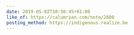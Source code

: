 ```yaml
---
date: 2019-05-02T10:50:45+01:00
like_of: https://calumryan.com/note/2608
posting_method: https://indigenous.realize.be
---
```

